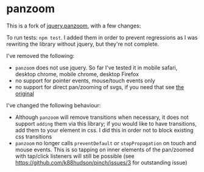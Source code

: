 # panzoom

This is a fork of [jquery.panzoom](https://github.com/timmywil/jquery.panzoom), with a few changes:

To run tests: `npm test`. I added them in order to prevent regressions as I was rewriting the library without jquery, but they're not complete.

I've removed the following:

* `panzoom` does not use jquery. So far I've tested it in mobile safari, desktop chrome, mobile chrome, desktop Firefox
* no support for pointer events, mouse/touch events only
* no support for direct pan/zooming of svgs, if you need that see [the original](https://github.com/timmywil/jquery.panzoom#svg-support)

I've changed the following behaviour:

* Although `panzoom` will remove transitions when necessary, it does not support `adding` them via this library; if you would like to have transitions, add them to your element in css. I did this in order not to block existing css transitions
* `panzoom` no longer calls `preventDefault` or `stopPropagation` on touch and mouse events. This is so tapping on inner elements of the pan/zoomed with tap/click listeners will still be possible (see https://github.com/k88hudson/pinch/issues/3 for outstanding issue)

